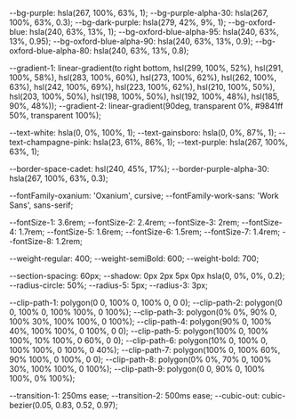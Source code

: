 <link rel="preconnect" href="https://fonts.googleapis.com">
<link rel="preconnect" href="https://fonts.gstatic.com" crossorigin>
<link
  href="https://fonts.googleapis.com/css2?family=Oxanium:wght@400;500;600;700&family=Work+Sans:wght@600&display=swap"
  rel="stylesheet">


  <script type="module" src="https://unpkg.com/ionicons@5.5.2/dist/ionicons/ionicons.esm.js"></script>
<script nomodule src="https://unpkg.com/ionicons@5.5.2/dist/ionicons/ionicons.js"></script>


--bg-purple: hsla(267, 100%, 63%, 1);
--bg-purple-alpha-30: hsla(267, 100%, 63%, 0.3);
--bg-dark-purple: hsla(279, 42%, 9%, 1);
--bg-oxford-blue: hsla(240, 63%, 13%, 1);
--bg-oxford-blue-alpha-95: hsla(240, 63%, 13%, 0.95);
--bg-oxford-blue-alpha-90: hsla(240, 63%, 13%, 0.9);
--bg-oxford-blue-alpha-80: hsla(240, 63%, 13%, 0.8);

--gradient-1: linear-gradient(to right bottom, hsl(299, 100%, 52%), hsl(291, 100%, 58%), hsl(283, 100%, 60%), hsl(273, 100%, 62%), hsl(262, 100%, 63%), hsl(242, 100%, 69%), hsl(223, 100%, 62%), hsl(210, 100%, 50%), hsl(203, 100%, 50%), hsl(198, 100%, 50%), hsl(192, 100%, 48%), hsl(185, 90%, 48%));
--gradient-2: linear-gradient(90deg, transparent 0%, #9841ff 50%, transparent 100%);


--text-white: hsla(0, 0%, 100%, 1);
--text-gainsboro: hsla(0, 0%, 87%, 1);
--text-champagne-pink: hsla(23, 61%, 86%, 1);
--text-purple: hsla(267, 100%, 63%, 1);


--border-space-cadet: hsl(240, 45%, 17%);
--border-purple-alpha-30: hsla(267, 100%, 63%, 0.3);


--fontFamily-oxanium: 'Oxanium', cursive;
--fontFamily-work-sans: 'Work Sans', sans-serif;

--fontSize-1: 3.6rem;
--fontSize-2: 2.4rem;
--fontSize-3: 2rem;
--fontSize-4: 1.7rem;
--fontSize-5: 1.6rem;
--fontSize-6: 1.5rem;
--fontSize-7: 1.4rem;
--fontSize-8: 1.2rem;

--weight-regular: 400;
--weight-semiBold: 600;
--weight-bold: 700;


--section-spacing: 60px;
--shadow: 0px 2px 5px 0px hsla(0, 0%, 0%, 0.2);
--radius-circle: 50%;
--radius-5: 5px;
--radius-3: 3px;

--clip-path-1: polygon(0 0, 100% 0, 100% 0, 0 0);
--clip-path-2: polygon(0 0, 100% 0, 100% 100%, 0 100%);
--clip-path-3: polygon(0% 0%, 90% 0, 100% 30%, 100% 100%, 0 100%);
--clip-path-4: polygon(90% 0, 100% 40%, 100% 100%, 0 100%, 0 0);
--clip-path-5: polygon(100% 0, 100% 100%, 10% 100%, 0 60%, 0 0);
--clip-path-6: polygon(10% 0, 100% 0, 100% 100%, 0 100%, 0 40%);
--clip-path-7: polygon(100% 0, 100% 60%, 90% 100%, 0 100%, 0 0);
--clip-path-8: polygon(0% 0%, 70% 0, 100% 30%, 100% 100%, 0 100%);
--clip-path-9: polygon(0 0, 90% 0, 100% 100%, 0% 100%);

--transition-1: 250ms ease;
--transition-2: 500ms ease;
--cubic-out: cubic-bezier(0.05, 0.83, 0.52, 0.97);